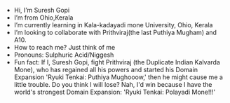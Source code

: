 - Hi, I’m Suresh Gopi
- I’m from Ohio,Kerala 
- I’m currently learning in Kala-kadayadi mone University, Ohio, Kerala 
- I’m looking to collaborate with Prithviraj(the last  Puthiya Mugham) and A10.
-  How to reach me? Just think of me
- Pronouns: Sulphuric Acid/Niggesh
-  Fun fact: 
If I, Suresh Gopi, fight Prithviraj (the Duplicate Indian Kalvarda Mone), who has regained all his powers and started his Domain Expansion 'Ryuki Tenkai: Puthiya Mughooow,' then he might cause me a little trouble. Do you think I will lose?
Nah, I'd win because I have the world's strongest Domain Expansion: 'Ryuki Tenkai: Polayadi Mone!!!'
